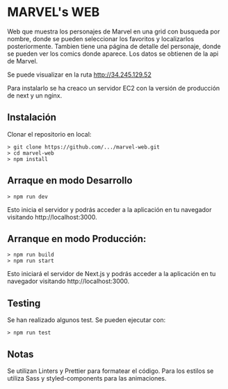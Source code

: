 # MARVEL's WEB

Web que muestra los personajes de Marvel en una grid con busqueda por nombre, donde se pueden seleccionar los favoritos y localizarlos posteriormente. 
Tambien tiene una página de detalle del personaje, donde se pueden ver los comics donde aparece.
Los datos se obtienen de la api de Marvel. 

Se puede visualizar en la ruta http://34.245.129.52

Para instalarlo se ha creaco un servidor EC2 con la versión de producción de next y un nginx.

## Instalación

Clonar el repositorio en local:

```
> git clone https://github.com/.../marvel-web.git
> cd marvel-web
> npm install
```

## Arraque en modo Desarrollo

```
> npm run dev
```

Esto inicia el servidor y podrás acceder a la aplicación en tu navegador visitando http://localhost:3000.

## Arranque en modo Producción:

```
> npm run build
> npm run start
```

Esto iniciará el servidor de Next.js y podrás acceder a la aplicación en tu navegador visitando http://localhost:3000.

## Testing
Se han realizado algunos test. Se pueden ejecutar con:

```
> npm run test
```

## Notas
Se utilizan Linters y Prettier para formatear el código.
Para los estilos se utiliza Sass y styled-components para las animaciones.


